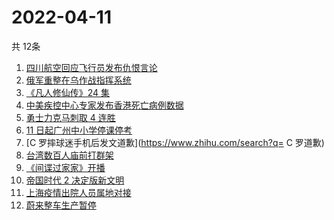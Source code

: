 # 2022-04-11
  共 12条

  <!-- BEGIN -->
  <!-- 最后更新时间:Mon Apr 11 2022 21:11:17 GMT+0000 (Coordinated Universal Time) -->
  1. [四川航空回应飞行员发布仇恨言论](https://www.zhihu.com/search?q=四川航空回应)
1. [俄军重整在乌作战指挥系统](https://www.zhihu.com/search?q=俄乌局势)
1. [《凡人修仙传》24 集](https://www.zhihu.com/search?q=凡人修仙传之魔道争锋二十四集)
1. [中美疾控中心专家发布香港死亡病例数据](https://www.zhihu.com/search?q=香港新冠死亡病例数据)
1. [勇士力克马刺取 4 连胜](https://www.zhihu.com/search?q=勇士)
1. [11 日起广州中小学停课停考](https://www.zhihu.com/search?q=广州疫情)
1. [C 罗摔球迷手机后发文道歉](https://www.zhihu.com/search?q= C 罗道歉)
1. [台湾数百人庙前打群架](https://www.zhihu.com/search?q=台湾庙前打群架)
1. [《间谍过家家》开播](https://www.zhihu.com/search?q=间谍过家家)
1. [帝国时代 2 决定版新文明](https://www.zhihu.com/search?q=帝国时代2新文明)
1. [上海疫情出院人员属地对接](https://www.zhihu.com/search?q=上海出院人员)
1. [蔚来整车生产暂停](https://www.zhihu.com/search?q=蔚来停产)
  <!-- END -->
  